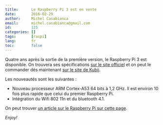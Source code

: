 ```yaml
---
title:      Le Raspberry Pi 3 est en vente
date:       2016-02-29
author:     Michel Casabianca
email:      michel.casabianca@gmail.com
id:         125
categories: []
tags:       [raspi]
lang:       fr
toc:        false
---
```


Quatre ans après la sortie de la première version, le Raspberry Pi 3 est disponible. On trouvera ses spécifications [sur le site officiel](https://www.raspberrypi.org/blog/raspberry-pi-3-on-sale/) et on peut le commander dés maintenant [sur le site de Kubii](http://www.kubii.fr/135-nouveau-raspberry-pi-3).

<!--more-->

Les nouveautés sont les suivantes :

- Nouveau processeur ARM Cortex-A53 64 bits à 1,2 GHz. Il est environ 10 fois plus rapide que celui du premier Raspberry Pi.
- Intégration du Wifi 802 11n et du bluetooth 4.1.

On peut trouver [un article sur le Raspberry Pi sur cette page](http://sweetohm.net/article/raspi-un-an.html).

*Enjoy!*
